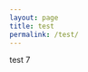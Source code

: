 ```yaml
---
layout: page
title: test
permalink: /test/
---
```


test 7

<!-- 
## Modular Haptic Bracelet:

- 5 SG90 Servos (https://www.amazon.com/J-Deal-Micro-Helicopter-Airplane-Controls/dp/B015H5AVZG)
- Teensy 3.2 (https://www.pjrc.com/store/teensy32.html)
- DRV2605L Haptic Controller (for vibration module) **?**(https://www.adafruit.com/product/2305)
- Velcro Strap **where buy??**
- Coin Battery (**what size???**)
- **AA?** Batteries
- Printed parts (1 of each kind of module + Battery and Arduino mounts)

Cost: $40 + Shipping and Filament for printed parts (~$60 total)

## (For each) Stretch Module:

- 1 SG90 Servo
- Stretch Base
- Stretch Tactor

## (For each) Twist Module:

- 1 SG90 Servo
- Twist Base
- Twist Tactor

## (For each) Vibration Module:

- 1 ERM **what kind???**
- Vibration Base -->
